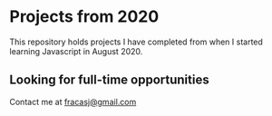 # Projects from 2020
This repository holds projects I have completed from when I started learning Javascript in August 2020.

## Looking for full-time opportunities
Contact me at fracasj@gmail.com
